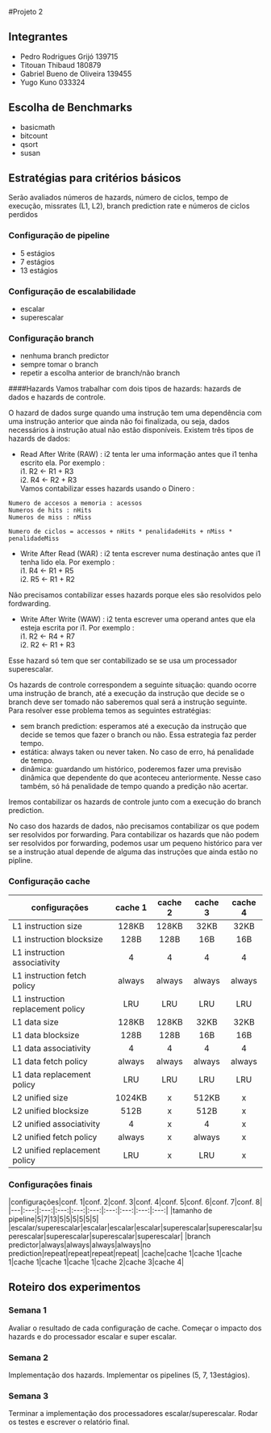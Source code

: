 #Projeto 2 

## Integrantes
- Pedro Rodrigues Grijó 139715
- Titouan Thibaud 180879
- Gabriel Bueno de Oliveira 139455
- Yugo Kuno 033324 
 
## Escolha de Benchmarks
- basicmath
- bitcount
- qsort
- susan

## Estratégias para critérios básicos 


Serão avaliados números de hazards, número de ciclos, tempo de execução, missrates (L1, L2), branch prediction rate e números de ciclos perdidos 

### Configuração de pipeline  
   - 5 estágios
   - 7 estágios
   - 13 estágios

### Configuração de escalabilidade
   - escalar 
   - superescalar


### Configuração branch
- nenhuma branch predictor
- sempre tomar o branch 
- repetir a escolha anterior de branch/não branch

####Hazards
Vamos trabalhar com dois tipos de hazards: hazards de dados e hazards de controle. 

O hazard de dados surge quando uma instrução tem uma dependência com uma instrução anterior que ainda não foi finalizada, ou seja, dados necessários à instrução atual não estão disponíveis. Existem três tipos de hazards de dados: 
- Read After Write (RAW) : i2 tenta ler uma informação antes que i1 tenha escrito ela. Por exemplo :  
i1. R2 <- R1 + R3  
i2. R4 <- R2 + R3  
Vamos contabilizar esses hazards usando o Dinero :
```
Numero de accesos a memoria : acessos
Numeros de hits : nHits
Numeros de miss : nMiss

Numero de ciclos = accessos + nHits * penalidadeHits + nMiss * penalidadeMiss
```


- Write After Read (WAR) : i2 tenta escrever numa destinação antes que i1 tenha lido ela. Por exemplo :  
i1. R4 <- R1 + R5  
i2. R5 <- R1 + R2

Não precisamos contabilizar esses hazards porque eles são resolvidos pelo fordwarding.

- Write After Write (WAW) : i2 tenta escrever uma operand antes que ela esteja escrita por i1. Por exemplo :  
i1. R2 <- R4 + R7  
i2. R2 <- R1 + R3

Esse hazard só tem que ser contabilizado se se usa um processador superescalar.



Os hazards de controle correspondem a seguinte situação: quando ocorre uma instrução de branch, até a execução da instrução que decide se o branch deve ser tomado não saberemos qual será a instrução seguinte. Para resolver esse problema temos as seguintes estratégias:
- sem branch prediction: esperamos até a execução da instrução que decide se temos que fazer o branch ou não. Essa estrategia faz perder tempo.
- estática: always taken ou never taken. No caso de erro, há penalidade de tempo.
- dinâmica: guardando um histórico, poderemos fazer uma previsão dinâmica que dependente do que aconteceu anteriormente. Nesse caso também, só há penalidade de tempo quando a predição não acertar. 

Iremos contabilizar os hazards de controle junto com a execução do branch prediction. 

No caso dos hazards de dados, não precisamos contabilizar os que podem ser resolvidos por forwarding.
Para contabilizar os hazards que não podem ser resolvidos por forwarding, podemos usar um pequeno histórico para ver se a instrução atual depende de alguma das instruções que ainda estão no pipline.


### Configuração cache

|configurações|cache 1|cache 2|cache 3|cache 4|
|---|:---:|:---:|:---:|:---:|
|L1 instruction size|128KB|128KB|32KB|32KB|
|L1 instruction blocksize|128B|128B|16B|16B|
|L1 instruction associativity|4|4|4|4|
|L1 instruction fetch policy|always|always|always|always|
|L1 instruction replacement policy|LRU|LRU|LRU|LRU|
|L1 data size|128KB|128KB|32KB|32KB|
|L1 data blocksize|128B|128B|16B|16B|
|L1 data associativity|4|4|4|4|
|L1 data fetch policy|always|always|always|always|
|L1 data replacement policy|LRU|LRU|LRU|LRU|
|L2 unified size|1024KB|x|512KB|x|
|L2 unified blocksize|512B|x|512B|x|
|L2 unified associativity|4|x|4|x|
|L2 unified fetch policy|always|x|always|x|
|L2 unified replacement policy|LRU|x|LRU|x|

### Configurações finais
|configurações|conf. 1|conf. 2|conf. 3|conf. 4|conf. 5|conf. 6|conf. 7|conf. 8|
|---|:---:|:---:|:---:|:---:|:---:|:---:|:---:|:---:|:---:|
|tamanho de pipeline|5|7|13|5|5|5|5|5|5|
|escalar/superescalar|escalar|escalar|escalar|superescalar|superescalar|superescalar|superescalar|superescalar|superescalar|
|branch predictor|always|always|always|always|no prediction|repeat|repeat|repeat|repeat|
|cache|cache 1|cache 1|cache 1|cache 1|cache 1|cache 1|cache 2|cache 3|cache 4|

## Roteiro dos experimentos
### Semana 1
Avaliar o resultado de cada configuração de cache.
Começar o impacto dos hazards e do processador escalar e super escalar.
### Semana 2
Implementação dos hazards.
Implementar os pipelines (5, 7, 13estágios).
### Semana 3
Terminar a implementação dos processadores escalar/superescalar.
Rodar os testes e escrever o relatório final.




